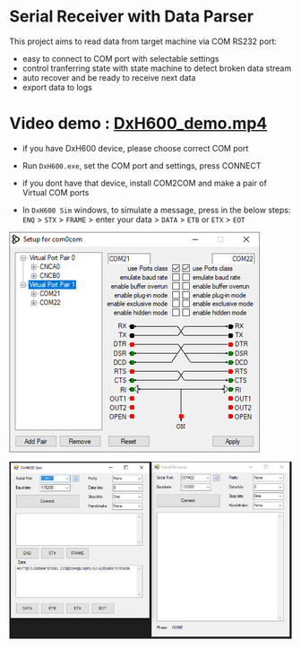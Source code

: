 # Serial Receiver with Data Parser
This project aims to read data from target machine via COM RS232 port:
* easy to connect to COM port with selectable settings
* control tranferring state with state machine to detect broken data stream
* auto recover and be ready to receive next data
* export data to logs

# Video demo : [DxH600_demo.mp4](./DxH600_demo.mp4)

- if you have DxH600 device, please choose correct COM port
- Run `DxH600.exe`, set the COM port and settings, press CONNECT

- if you dont have that device, install COM2COM and make a pair of Virtual COM ports 
- In `DxH600 Sim` windows, to simulate a message, press in the below steps:
`ENQ` > `STX` > `FRAME` > enter your data > `DATA` > `ETB` or `ETX` > `EOT` 

![Com2Com.png](Com2Com.png)

![DxH600_Sim.png](DxH600_Sim.png)
